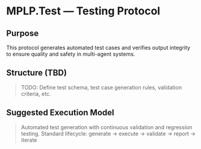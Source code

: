 # MPLP.Test — Testing Protocol

## Purpose
This protocol generates automated test cases and verifies output integrity to ensure quality and safety in multi-agent systems.

## Structure (TBD)
> TODO: Define test schema, test case generation rules, validation criteria, etc.

## Suggested Execution Model
> Automated test generation with continuous validation and regression testing.
> Standard lifecycle: generate → execute → validate → report → iterate